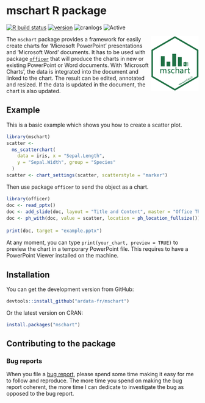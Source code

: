 mschart R package
================

<!-- README.md is generated from README.Rmd. Please edit that file -->

[![R build
status](https://github.com/ardata-fr/mschart/workflows/R-CMD-check/badge.svg)](https://github.com/ardata-fr/mschart/actions)
[![version](https://www.r-pkg.org/badges/version/mschart)](https://CRAN.R-project.org/package=mschart)
![cranlogs](https://cranlogs.r-pkg.org/badges/mschart)
![Active](http://www.repostatus.org/badges/latest/active.svg)

<a href="https://github.com/ardata-fr/mschart"><img src="man/figures/logo.png" alt="mschart logo" align="right" /></a>
The `mschart` package provides a framework for easily create charts for
‘Microsoft PowerPoint’ presentations and ‘Microsoft Word’ documents. It
has to be used with package
[`officer`](https://davidgohel.github.io/officer/) that will produce the
charts in new or existing PowerPoint or Word documents. With ‘Microsoft
Charts’, the data is integrated into the document and linked to the
chart. The result can be edited, annotated and resized. If the data is
updated in the document, the chart is also updated.

## Example

This is a basic example which shows you how to create a scatter plot.

``` r
library(mschart)
scatter <-
  ms_scatterchart(
    data = iris, x = "Sepal.Length",
    y = "Sepal.Width", group = "Species"
  )
scatter <- chart_settings(scatter, scatterstyle = "marker")
```

Then use package `officer` to send the object as a chart.

``` r
library(officer)
doc <- read_pptx()
doc <- add_slide(doc, layout = "Title and Content", master = "Office Theme")
doc <- ph_with(doc, value = scatter, location = ph_location_fullsize())

print(doc, target = "example.pptx")
```

At any moment, you can type `print(your_chart, preview = TRUE)` to
preview the chart in a temporary PowerPoint file. This requires to have
a PowerPoint Viewer installed on the machine.

## Installation

You can get the development version from GitHub:

``` r
devtools::install_github("ardata-fr/mschart")
```

Or the latest version on CRAN:

``` r
install.packages("mschart")
```

## Contributing to the package

### Bug reports

When you file a [bug
report](https://github.com/ardata-fr/mschart/issues), please spend some
time making it easy for me to follow and reproduce. The more time you
spend on making the bug report coherent, the more time I can dedicate to
investigate the bug as opposed to the bug report.
